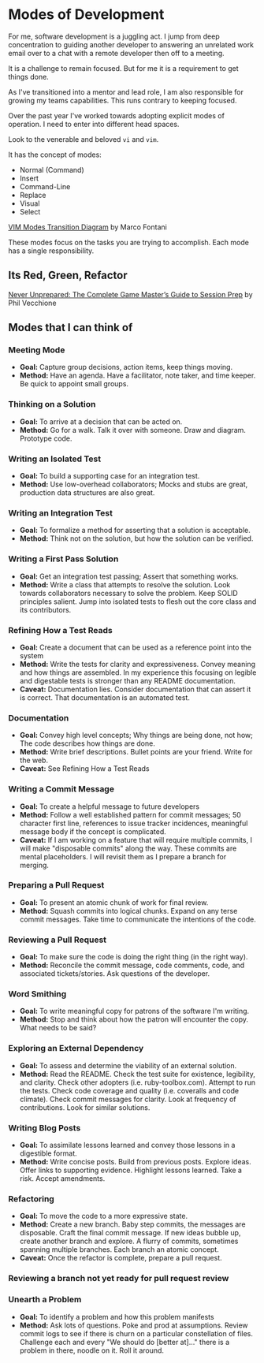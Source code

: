 # Modes of Development

For me, software development is a juggling act.
I jump from deep concentration to guiding another developer to answering an unrelated work email over to a chat with a remote developer then off to a meeting.

It is a challenge to remain focused.
But for me it is a requirement to get things done.

As I've transitioned into a mentor and lead role, I am also responsible for growing my teams capabilities.
This runs contrary to keeping focused.

Over the past year I've worked towards adopting explicit modes of operation.
I need to enter into different head spaces.

Look to the venerable and beloved `vi` and `vim`.

It has the concept of modes:

* Normal (Command)
* Insert
* Command-Line
* Replace
* Visual
* Select

[VIM Modes Transition Diagram](https://darkpan.com/files/vim.svg) by Marco Fontani

These modes focus on the tasks you are trying to accomplish.
Each mode has a single responsibility.

## Its Red, Green, Refactor

[Never Unprepared: The Complete Game Master’s Guide to Session Prep](http://www.enginepublishing.com/never-unprepared-the-complete-game-masters-guide-to-session-prep) by Phil Vecchione

## Modes that I can think of

### Meeting Mode

* **Goal:** Capture group decisions, action items, keep things moving.
* **Method:** Have an agenda. Have a facilitator, note taker, and time keeper. Be quick to appoint small groups.

### Thinking on a Solution

* **Goal:** To arrive at a decision that can be acted on.
* **Method:** Go for a walk. Talk it over with someone. Draw and diagram. Prototype code.

### Writing an Isolated Test

* **Goal:** To build a supporting case for an integration test.
* **Method:** Use low-overhead collaborators; Mocks and stubs are great, production data structures are also great.

### Writing an Integration Test

* **Goal:** To formalize a method for asserting that a solution is acceptable.
* **Method:** Think not on the solution, but how the solution can be verified.

### Writing a First Pass Solution

* **Goal:** Get an integration test passing; Assert that something works.
* **Method:** Write a class that attempts to resolve the solution. Look towards collaborators necessary to solve the problem. Keep SOLID principles salient. Jump into isolated tests to flesh out the core class and its contributors.

### Refining How a Test Reads

* **Goal:** Create a document that can be used as a reference point into the system
* **Method:** Write the tests for clarity and expressiveness. Convey meaning and how things are assembled. In my experience this focusing on legible and digestable tests is stronger than any README documentation.
* **Caveat:** Documentation lies. Consider documentation that can assert it is correct. That documentation is an automated test.

### Documentation

* **Goal:** Convey high level concepts; Why things are being done, not how; The code describes how things are done.
* **Method:** Write brief descriptions. Bullet points are your friend. Write for the web.
* **Caveat:** See Refining How a Test Reads

### Writing a Commit Message

* **Goal:** To create a helpful message to future developers
* **Method:** Follow a well established pattern for commit messages; 50 character first line, references to issue tracker incidences, meaningful message body if the concept is complicated.
* **Caveat:** If I am working on a feature that will require multiple commits, I will make "disposable commits" along the way. These commits are mental placeholders. I will revisit them as I prepare a branch for merging.

### Preparing a Pull Request

* **Goal:** To present an atomic chunk of work for final review.
* **Method:** Squash commits into logical chunks. Expand on any terse commit messages. Take time to communicate the intentions of the code.

### Reviewing a Pull Request

* **Goal:** To make sure the code is doing the right thing (in the right way).
* **Method:** Reconcile the commit message, code comments, code, and associated tickets/stories. Ask questions of the developer.

### Word Smithing

* **Goal:** To write meaningful copy for patrons of the software I'm writing.
* **Method:** Stop and think about how the patron will encounter the copy. What needs to be said?

### Exploring an External Dependency

* **Goal:** To assess and determine the viability of an external solution.
* **Method:** Read the README. Check the test suite for existence, legibility, and clarity. Check other adopters (i.e. ruby-toolbox.com). Attempt to run the tests. Check code coverage and quality (i.e. coveralls and code climate). Check commit messages for clarity. Look at frequency of contributions. Look for similar solutions.

### Writing Blog Posts

* **Goal:** To assimilate lessons learned and convey those lessons in a digestible format.
* **Method:** Write concise posts. Build from previous posts. Explore ideas. Offer links to supporting evidence. Highlight lessons learned. Take a risk. Accept amendments.

### Refactoring

* **Goal:** To move the code to a more expressive state.
* **Method:** Create a new branch. Baby step commits, the messages are disposable. Craft the final commit message. If new ideas bubble up, create another branch and explore. A flurry of commits, sometimes spanning multiple branches. Each branch an atomic concept.
* **Caveat:** Once the refactor is complete, prepare a pull request.

### Reviewing a branch not yet ready for pull request review

### Unearth a Problem

* **Goal:** To identify a problem and how this problem manifests
* **Method:** Ask lots of questions. Poke and prod at assumptions. Review commit logs to see if there is churn on a particular constellation of files. Challenge each and every "We should do [better at]..." there is a problem in there, noodle on it. Roll it around.
